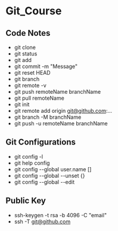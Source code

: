 # Git_Course

## Code Notes
- git clone
- git status
- git add
- git commit -m "Message"
- git reset HEAD
- git branch
- git remote -v
- git push remoteName branchName
- git pull remoteName
- git init
- git remote add origin git@github.com:...
- git branch -M branchName
- git push -u remoteName branchName

## Git Configurations
- git config -l
- git help  config
- git config --global user.name []
- git config --global --unset {}
- git config --global --edit

## Public Key
- ssh-keygen -t rsa -b 4096 -C "email"
- ssh -T git@github.com